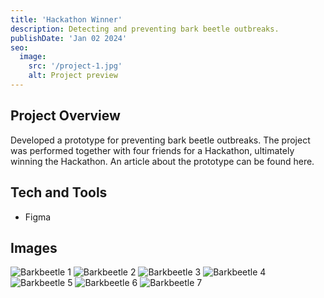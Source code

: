 ```yaml
---
title: 'Hackathon Winner'
description: Detecting and preventing bark beetle outbreaks.
publishDate: 'Jan 02 2024'
seo:
  image:
    src: '/project-1.jpg'
    alt: Project preview
---
```


<!--![Project preview](/project-1.jpg)-->

## Project Overview

Developed a prototype for preventing bark beetle outbreaks. The project was performed together with four friends for a Hackathon, ultimately winning the Hackathon. An article about the prototype can be found here.

## Tech and Tools

- Figma

## Images

![Barkbeetle 1](/astro-portfolio/public/barkbeetle/barkbeetle-1.png)
![Barkbeetle 2](/astro-portfolio/public/barkbeetle/barkbeetle-2.png)
![Barkbeetle 3](/astro-portfolio/public/barkbeetle/barkbeetle-3.png)
![Barkbeetle 4](/astro-portfolio/public/barkbeetle/barkbeetle-4.png)
![Barkbeetle 5](/astro-portfolio/public/barkbeetle/barkbeetle-5.png)
![Barkbeetle 6](/astro-portfolio/public/barkbeetle/barkbeetle-6.png)
![Barkbeetle 7](/astro-portfolio/public/barkbeetle/barkbeetle-7.png)